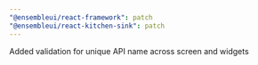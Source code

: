```yaml
---
"@ensembleui/react-framework": patch
"@ensembleui/react-kitchen-sink": patch
---
```


Added validation for unique API name across screen and widgets
